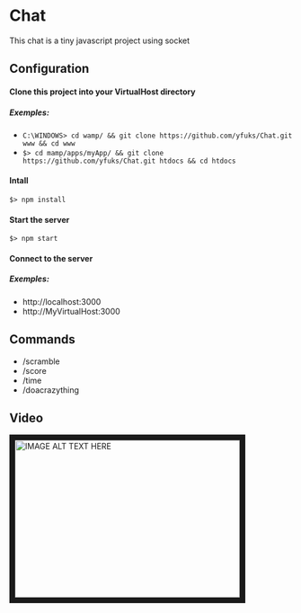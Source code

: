 # Chat

This chat is a tiny javascript project using socket

## Configuration

#### Clone this project into your VirtualHost directory
##### Exemples:
- `C:\WINDOWS> cd wamp/ && git clone https://github.com/yfuks/Chat.git www && cd www`
- `$> cd mamp/apps/myApp/ && git clone https://github.com/yfuks/Chat.git htdocs && cd htdocs`

#### Intall
`$> npm install`

#### Start the server
`$> npm start`

#### Connect to the server
##### Exemples:
- http://localhost:3000
- http://MyVirtualHost:3000

## Commands
- /scramble
- /score
- /time
- /doacrazything

## Video
<a href="http://www.youtube.com/watch?feature=player_embedded&v=XYkQ5cXyASU
" target="_blank"><img src="http://img.youtube.com/vi/XYkQ5cXyASU/0.jpg" 
alt="IMAGE ALT TEXT HERE" width="400" height="280" border="10" /></a>
